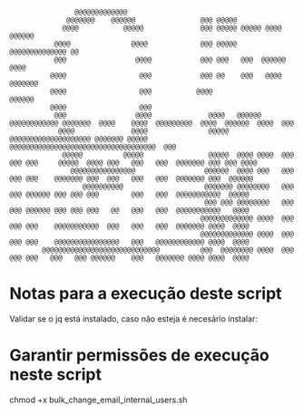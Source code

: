                                                                                                                                                         
                                                                                                                                                        
                                                                                                                                                        
                                                                                                                                                        
                    @@@@@@@@@@@@@                                                                                                                       
                  @@@@@@@    @@@@@@                @@@ @@@@@                                                                                            
                 @@@@           @@@@@              @@@ @@@@@ @@@@@ @@@@  @@@@@@                                                                         
               @@@@               @@@@             @@@ @@@@@ @@@@@@@@@@@@@@ @@                                                                          
               @@@                 @@@@            @@@ @@@   @@@  @@@@@@ @@@@                                                                           
              @@@@                  @@@            @@@ @@    @@@   @@@@ @@@@@@@                                                                         
              @@@@                  @@@           @@@@                  @@@@@@                                                                          
              @@@@                  @@@                                                                                                                 
               @@@                 @@@@              @@@@   @@@@@@  @@@@@@@@@@@@ @@@@@@@  @@@@    @@@@  @@@@@@@@@  @@@@  @@@@@@  @@@@  @@@              
                @@@@              @@@@               @@@@@  @@@@@@@@@@@@@@@@@@@@ @@@@@@@ @@@@@   @@@@@@@@@@@@@@@@@@@@@@@@@@@@@@@@@@@@  @@@              
                 @@@@@          @@@@@                @@@@@  @@@@ @@@@  @@@   @@@ @@@     @@@@@  @@@@ @@@   @@@   @@@  @@@@@@@ @@@ @@@ @@@@              
                   @@@@@@@@@@@@@@@@                 @@@@@@  @@@@ @@@   @@@   @@@ @@@    @@@@@@@ @@@  @@@   @@@   @@@  @@@@@@@ @@@  @@@@@@               
                      @@@@@@@@@@                    @@@@@@@ @@@@@@@@   @@@   @@@ @@@@@@ @@@ @@@ @@@        @@@   @@@  @@@@@@@@@@@  @@@@@                
                                                    @@@ @@@ @@@@@@@@   @@@   @@@ @@@@@@ @@@ @@@ @@@   @@   @@@   @@@  @@@@@@@@@@@   @@@@                
                                                   @@@@@@@@@@@@@ @@@@  @@@   @@@ @@@    @@@@@@@@@@@  @@@   @@@   @@@  @@@@@@@ @@@@  @@@@                
                                                   @@@@@@@@@@@@@ @@@@  @@@   @@@ @@@    @@@@@@@@@@@@@@@@   @@@   @@@@@@@@@@@@ @@@@  @@@@                
            @@@@@@@@@@@@@@@@@@@@@@@@@@@@@          @@@  @@@@@@@@ @@@@  @@@   @@@ @@@   @@@   @@@ @@@@@@    @@@   @@@@@@@ @@@@ @@@@  @@@@                
                                                                                                                                                        
                                                                                                                                                        
                                                                                                                                                        
                                                                                                                                                        
                                                                                                                                                        
                                                                                                                                                        


# Notas para a execução deste script
Validar se o jq está instalado, caso não esteja é necesário instalar:

# Garantir permissões de execução neste script
chmod +x bulk_change_email_internal_users.sh
